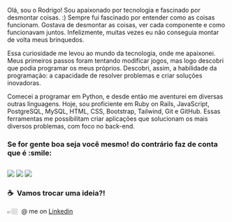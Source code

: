 Olá, sou o Rodrigo! Sou apaixonado por tecnologia e fascinado por desmontar coisas. :) 
Sempre fui fascinado por entender como as coisas funcionam. Gostava de desmontar as coisas,
ver cada componente e como funcionavam juntos. Infelizmente, muitas vezes eu não conseguia montar de volta meus brinquedos.

Essa curiosidade me levou ao mundo da tecnologia, onde me apaixonei.
Meus primeiros passos foram tentando modificar jogos, mas logo descobri que podia programar os meus próprios.
Descobri, assim, a habilidade da programação: a capacidade de resolver problemas e criar soluções inovadoras.

Comecei a programar em Python, e desde então me aventurei em diversas outras linguagens.
Hoje, sou proficiente em Ruby on Rails, JavaScript, PostgreSQL, MySQL, HTML, CSS, Bootstrap, Tailwind,
Git e GitHub. Essas ferramentas me possibilitam criar aplicações que solucionam os mais diversos problemas,
com foco no back-end.

  <h3>Se for gente boa seja você mesmo! do contrário faz de conta que é :smile:</3>

## 
 <div>
  <a href="https://www.linkedin.com/in/rodrigogaldino553" target="_blank"><img src="https://img.shields.io/badge/-LinkedIn-%230077B5?style=for-the-badge&logo=linkedin&logoColor=white" target="_blank"></a> 
  <a href = "mailto:galdinorodrigo553@protonmail.com"><img src="https://img.shields.io/badge/-Gmail-%23333?style=for-the-badge&logo=gmail&logoColor=white" target="_blank"></a>
  <a href="https://instagram.com/rodrigogaldino553" target="_blank"><img src="https://img.shields.io/badge/-Instagram-%23E4405F?style=for-the-badge&logo=instagram&logoColor=white" target="_blank"></a>
 </div>

### ☕️&nbsp; Vamos trocar uma ideia?!
👉🏼&nbsp; @ me on [Linkedin](https://linkedin.com/in/rodrigogaldino553)

<a href="https://api.countapi.xyz/hit/rodrigogaldino553/key"></a>  
